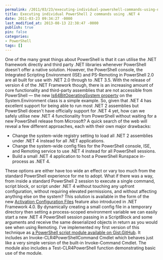 ```yaml
---
permalink: /2011/03/23/executing-individual-powershell-commands-using-net-4/
title: Executing individual PowerShell 2 commands using .NET 4
date: 2011-03-23 09:34:27 -0000
last_modified_at: 2013-08-13 22:38:47 -0000
publish: true
pin: false
categories:
- PowerShell
tags: []
---
```

One of the many great things about PowerShell is that it can utilise the .NET framework directly and third party .NET libraries whenever PowerShell doesn't offer a native solution. However, the PowerShell console, the Integrated Scripting Environment (ISE) and PS-Remoting in PowerShell 2.0 are all built for use with .NET 2.0 through to .NET 3.5. With the release of version 4 of the .NET Framework though, there is an increasing amount of core functionality and third-party assemblies that are not accessible from PowerShell — the new [Is64BitOperatingSystem property](http://msdn.microsoft.com/en-us/library/system.environment.is64bitoperatingsystem.aspx) on the System.Environment class is a simple example. So, given that .NET 4 has excellent support for being able to run most .NET 2 assemblies but PowerShell doesn't have officially support for .NET 4 yet, how can we safely utilise new .NET 4 functionality from PowerShell without waiting for a new PowerShell release from Microsoft? A quick search of the web will reveal a few different approaches, each with their own major drawbacks:

* Change the system-wide registry setting to load all .NET 2 assemblies under .NET 4 instead for all .NET applications.
* Change the system-wide config files for the PowerShell console, ISE, and Remoting service to use .NET 4 instead for all PowerShell sessions.
* Build a small .NET 4 application to host a PowerShell Runspace in-process as .NET 4.

These options are either have too wide an effect or vary too much from the standard PowerShell experience for me to adopt. What if there was a way, from inside a standard PowerShell 2 session to execute a single command, script block, or script under .NET 4 without touching any upfront configuration, without requiring elevated permissions, and without affecting anything else on the system? This solution is available in the form of the new [Activation Configuration Files](http://msdn.microsoft.com/en-us/library/ff361644.aspx) feature also introduced in .NET Framework 4.0. By dynamically creating a small config file in a temporary directory then setting a process-scoped environment variable we can easily start a new .NET 4 PowerShell session passing in a ScriptBlock and some arguments and receive the same deserialized objects in return as you would see when using Remoting. I've implemented my first version of this technique as [a PowerShell script module available on Gist.GitHub](https://gist.github.com/882528). It includes an Invoke-CLR4PowerShellCommand Cmdlet which behaves just like a very simple version of the built-in Invoke-Command Cmdlet. The module also includes a Test-CLR4PowerShell function demonstrating basic use of the module.
